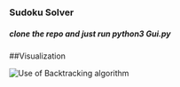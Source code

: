 ### Sudoku Solver

##### clone the repo and just run python3 Gui.py

##Visualization

![Use of Backtracking algorithm](https://media.giphy.com/media/NT4VpfaugOZspio3ov/giphy.gif)
